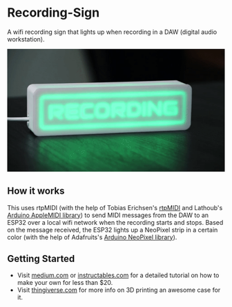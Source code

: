 # Recording-Sign
A wifi recording sign that lights up when recording in a DAW (digital audio workstation).

![](images/recording-sign.gif)

## How it works
This uses rtpMIDI (with the help of Tobias Erichsen's [rtpMIDI](https://www.tobias-erichsen.de/software/rtpmidi.html) and Lathoub's [Arduino AppleMIDI library](https://github.com/lathoub/Arduino-AppleMIDI-Library)) to send MIDI messages from the DAW to an ESP32 over a local wifi network when the recording starts and stops. Based on the message received, the ESP32 lights up a NeoPixel strip in a certain color (with the help of Adafruits's [Arduino NeoPixel library](https://github.com/adafruit/Adafruit_NeoPixel)).

## Getting Started
- Visit [medium.com](https://jakesmd.medium.com/how-to-make-a-wifi-recording-sign-for-your-home-studio-f672b03b75f9) or [instructables.com](https://www.instructables.com/Wifi-Recording-Sign-Controlled-by-Your-DAW/) for a detailed tutorial on how to make your own for less than $20.
- Visit [thingiverse.com](https://www.thingiverse.com/thing:4768487) for more info on 3D printing an awesome case for it.
